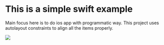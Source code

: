 # This is a simple swift example

Main focus here is to do ios app with programmatic way. This project uses autolayout constraints to align all the items properly.

![](card-workout.gif)